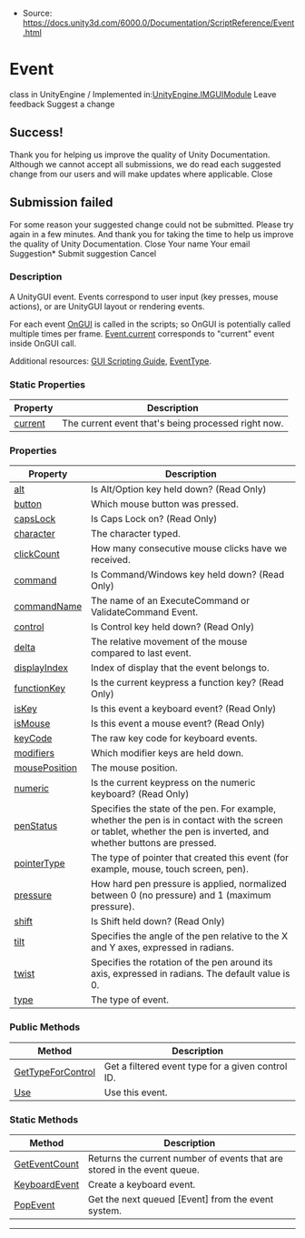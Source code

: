 * Source: https://docs.unity3d.com/6000.0/Documentation/ScriptReference/Event.html

# Event
class in UnityEngine
/
Implemented in:[UnityEngine.IMGUIModule](https://docs.unity3d.com/6000.0/Documentation/ScriptReference/UnityEngine.IMGUIModule.html)
Leave feedback
Suggest a change
## Success!
Thank you for helping us improve the quality of Unity Documentation. Although we cannot accept all submissions, we do read each suggested change from our users and will make updates where applicable.
Close
## Submission failed
For some reason your suggested change could not be submitted. Please <a>try again</a> in a few minutes. And thank you for taking the time to help us improve the quality of Unity Documentation.
Close
Your name Your email Suggestion* Submit suggestion
Cancel
### Description
A UnityGUI event.
Events correspond to user input (key presses, mouse actions), or are UnityGUI layout or rendering events.  
  
For each event [OnGUI](https://docs.unity3d.com/6000.0/Documentation/ScriptReference/MonoBehaviour.OnGUI.html) is called in the scripts; so OnGUI is potentially called multiple times per frame. [Event.current](https://docs.unity3d.com/6000.0/Documentation/ScriptReference/Event-current.html) corresponds to "current" event inside OnGUI call.  
  
Additional resources: [GUI Scripting Guide](https://docs.unity3d.com/6000.0/Documentation/Manual/GUIScriptingGuide.html), [EventType](https://docs.unity3d.com/6000.0/Documentation/ScriptReference/EventType.html).
### Static Properties
Property | Description  
---|---  
[current](https://docs.unity3d.com/6000.0/Documentation/ScriptReference/Event-current.html) | The current event that's being processed right now.  
### Properties
Property | Description  
---|---  
[alt](https://docs.unity3d.com/6000.0/Documentation/ScriptReference/Event-alt.html) | Is Alt/Option key held down? (Read Only)  
[button](https://docs.unity3d.com/6000.0/Documentation/ScriptReference/Event-button.html) | Which mouse button was pressed.  
[capsLock](https://docs.unity3d.com/6000.0/Documentation/ScriptReference/Event-capsLock.html) | Is Caps Lock on? (Read Only)  
[character](https://docs.unity3d.com/6000.0/Documentation/ScriptReference/Event-character.html) | The character typed.  
[clickCount](https://docs.unity3d.com/6000.0/Documentation/ScriptReference/Event-clickCount.html) | How many consecutive mouse clicks have we received.  
[command](https://docs.unity3d.com/6000.0/Documentation/ScriptReference/Event-command.html) | Is Command/Windows key held down? (Read Only)  
[commandName](https://docs.unity3d.com/6000.0/Documentation/ScriptReference/Event-commandName.html) | The name of an ExecuteCommand or ValidateCommand Event.  
[control](https://docs.unity3d.com/6000.0/Documentation/ScriptReference/Event-control.html) | Is Control key held down? (Read Only)  
[delta](https://docs.unity3d.com/6000.0/Documentation/ScriptReference/Event-delta.html) | The relative movement of the mouse compared to last event.  
[displayIndex](https://docs.unity3d.com/6000.0/Documentation/ScriptReference/Event-displayIndex.html) | Index of display that the event belongs to.  
[functionKey](https://docs.unity3d.com/6000.0/Documentation/ScriptReference/Event-functionKey.html) | Is the current keypress a function key? (Read Only)  
[isKey](https://docs.unity3d.com/6000.0/Documentation/ScriptReference/Event-isKey.html) | Is this event a keyboard event? (Read Only)  
[isMouse](https://docs.unity3d.com/6000.0/Documentation/ScriptReference/Event-isMouse.html) | Is this event a mouse event? (Read Only)  
[keyCode](https://docs.unity3d.com/6000.0/Documentation/ScriptReference/Event-keyCode.html) | The raw key code for keyboard events.  
[modifiers](https://docs.unity3d.com/6000.0/Documentation/ScriptReference/Event-modifiers.html) | Which modifier keys are held down.  
[mousePosition](https://docs.unity3d.com/6000.0/Documentation/ScriptReference/Event-mousePosition.html) | The mouse position.  
[numeric](https://docs.unity3d.com/6000.0/Documentation/ScriptReference/Event-numeric.html) | Is the current keypress on the numeric keyboard? (Read Only)  
[penStatus](https://docs.unity3d.com/6000.0/Documentation/ScriptReference/Event-penStatus.html) | Specifies the state of the pen. For example, whether the pen is in contact with the screen or tablet, whether the pen is inverted, and whether buttons are pressed.  
[pointerType](https://docs.unity3d.com/6000.0/Documentation/ScriptReference/Event-pointerType.html) | The type of pointer that created this event (for example, mouse, touch screen, pen).  
[pressure](https://docs.unity3d.com/6000.0/Documentation/ScriptReference/Event-pressure.html) | How hard pen pressure is applied, normalized between 0 (no pressure) and 1 (maximum pressure).  
[shift](https://docs.unity3d.com/6000.0/Documentation/ScriptReference/Event-shift.html) | Is Shift held down? (Read Only)  
[tilt](https://docs.unity3d.com/6000.0/Documentation/ScriptReference/Event-tilt.html) | Specifies the angle of the pen relative to the X and Y axes, expressed in radians.  
[twist](https://docs.unity3d.com/6000.0/Documentation/ScriptReference/Event-twist.html) | Specifies the rotation of the pen around its axis, expressed in radians. The default value is 0.  
[type](https://docs.unity3d.com/6000.0/Documentation/ScriptReference/Event-type.html) | The type of event.  
### Public Methods
Method | Description  
---|---  
[GetTypeForControl](https://docs.unity3d.com/6000.0/Documentation/ScriptReference/Event.GetTypeForControl.html) | Get a filtered event type for a given control ID.  
[Use](https://docs.unity3d.com/6000.0/Documentation/ScriptReference/Event.Use.html) | Use this event.  
### Static Methods
Method | Description  
---|---  
[GetEventCount](https://docs.unity3d.com/6000.0/Documentation/ScriptReference/Event.GetEventCount.html) | Returns the current number of events that are stored in the event queue.  
[KeyboardEvent](https://docs.unity3d.com/6000.0/Documentation/ScriptReference/Event.KeyboardEvent.html) | Create a keyboard event.  
[PopEvent](https://docs.unity3d.com/6000.0/Documentation/ScriptReference/Event.PopEvent.html) | Get the next queued [Event] from the event system.  
* * *
